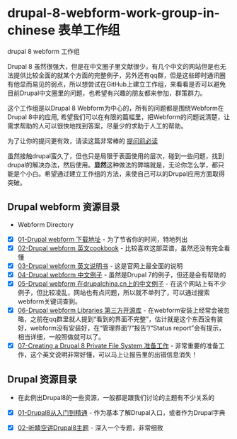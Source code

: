 # drupal-8-webform-work-group-in-chinese 表单工作组
drupal 8 webform 工作组

Drupal 8 虽然很强大，但是在中文圈子里文献很少，有几个中文的网站但是也无法提供比较全面的就某个方面的完整例子，另外还有qq群，但是这些即时通讯圈有他显而易见的弱点，所以想尝试在GitHub上建立工作组，来看看是否可以避免目前Drupal中文圈里的问题，也希望有兴趣的朋友都来参加，群策群力。

这个工作组是以Drupal 8 Webform为中心的，所有的问题都是围绕Webform在Drupal 8中的应用, 希望我们可以在有限的篇幅里，把Webform的问题说清楚，让需求帮助的人可以很快地找到答案，尽量少的求助于人工的帮助。

为了让你的提问更有效，请读这篇非常棒的 [提问前必读](https://forums.debiancn.org/t/topic/151)

虽然接触drupal蛮久了，但也只是局限于表面使用的层次，碰到一些问题，找到drupal的解决办法，然后使用。**显然**这种做法的弊端就是，无论你怎么学，都只能是个小白。希望通过建立工作组的方法，来使自己可以的Drupal应用方面取得突破。

## Drupal webform 资源目录

- Webform Directory
+ [x] [01-Drupal webform 下载地址](https://www.drupal.org/project/webform) - 为了节省你的时间，特地列出
+ [x] [02-Drupal webform 英文cookbook](https://www.drupal.org/docs/8/modules/webform/webform-cookbook) - 比较喜欢这部菜谱，虽然还没有完全看懂
+ [x] [03-Drupal webform 英文说明书](https://www.drupal.org/docs/8/modules/webform) - 这是官网上最全面的说明
+ [x] [04-Drupal webform 中文例子](http://www.drupalmodule.cn/project/webform/7.x) - 虽然是Drupal 7的例子，但还是会有帮助的
+ [x] [05-Drupal webform 在drupalchina.cn上的中文例子](http://drupalchina.cn) - 在这个网站上有不少例子，但比较凌乱，网站也有点问题，所以就不单列了，可以通过搜索webform关键词查到。
+ [x] [06-Drupal webform Libraries 第三方开源库](https://www.drupal.org/docs/8/modules/webform/webform-libraries) - 在webform安装上经常会被忽略，之前在qq群里就人提到“看到的界面不完整”，估计就是这个东西没有装好，webform没有安装好，在“管理界面”/“报告”/“Status report”会有提示，相当详细，一般照做就可以了。
+ [x] [07-Creating a Drupal 8 Private File System 准备工作](https://www.ostraining.com/blog/drupal/creating-drupal-8-private-file-system/) - 非常重要的准备工作，这个英文说明非常好懂，可以马上让报告里的出错信息消失！

## Drupal 资源目录

- 在此例出Drupal8的一些资源，一般都是跟我们讨论的主题有不少关系的 
+ [x] [01-Drupal8从入门到精通](http://www.nowicode.com/bookpage/145) - 作为基本了解Drupal入口，或者作为Drupal字典
+ [x] [02-听睛空讲Drupal8主题](http://www.nowicode.com/bookpage/179) - 深入一个专题，非常细致

